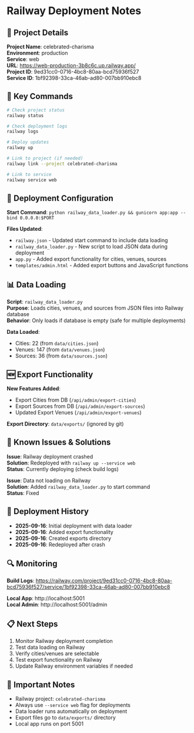 # Railway Deployment Notes

## 🚀 Project Details

**Project Name**: celebrated-charisma  
**Environment**: production  
**Service**: web  
**URL**: https://web-production-3b8c6c.up.railway.app/  
**Project ID**: 9ed31cc0-0716-4bc8-80aa-bcd75936f527  
**Service ID**: 1bf92398-33ca-46ab-ad80-007bb910ebc8  

## 📝 Key Commands

```bash
# Check project status
railway status

# Check deployment logs
railway logs

# Deploy updates
railway up

# Link to project (if needed)
railway link --project celebrated-charisma

# Link to service
railway service web
```

## 🔧 Deployment Configuration

**Start Command**: `python railway_data_loader.py && gunicorn app:app --bind 0.0.0.0:$PORT`

**Files Updated**:
- `railway.json` - Updated start command to include data loading
- `railway_data_loader.py` - New script to load JSON data during deployment
- `app.py` - Added export functionality for cities, venues, sources
- `templates/admin.html` - Added export buttons and JavaScript functions

## 📊 Data Loading

**Script**: `railway_data_loader.py`  
**Purpose**: Loads cities, venues, and sources from JSON files into Railway database  
**Behavior**: Only loads if database is empty (safe for multiple deployments)  

**Data Loaded**:
- Cities: 22 (from `data/cities.json`)
- Venues: 147 (from `data/venues.json`) 
- Sources: 36 (from `data/sources.json`)

## 🆕 Export Functionality

**New Features Added**:
- Export Cities from DB (`/api/admin/export-cities`)
- Export Sources from DB (`/api/admin/export-sources`)
- Updated Export Venues (`/api/admin/export-venues`)

**Export Directory**: `data/exports/` (ignored by git)

## 🐛 Known Issues & Solutions

**Issue**: Railway deployment crashed  
**Solution**: Redeployed with `railway up --service web`  
**Status**: Currently deploying (check build logs)

**Issue**: Data not loading on Railway  
**Solution**: Added `railway_data_loader.py` to start command  
**Status**: Fixed

## 📅 Deployment History

- **2025-09-16**: Initial deployment with data loader
- **2025-09-16**: Added export functionality
- **2025-09-16**: Created exports directory
- **2025-09-16**: Redeployed after crash

## 🔍 Monitoring

**Build Logs**: https://railway.com/project/9ed31cc0-0716-4bc8-80aa-bcd75936f527/service/1bf92398-33ca-46ab-ad80-007bb910ebc8

**Local App**: http://localhost:5001  
**Local Admin**: http://localhost:5001/admin

## 📋 Next Steps

1. Monitor Railway deployment completion
2. Test data loading on Railway
3. Verify cities/venues are selectable
4. Test export functionality on Railway
5. Update Railway environment variables if needed

## 🚨 Important Notes

- Railway project: `celebrated-charisma`
- Always use `--service web` flag for deployments
- Data loader runs automatically on deployment
- Export files go to `data/exports/` directory
- Local app runs on port 5001
